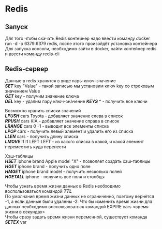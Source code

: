 # Redis

## Запуск 
Для того чтобы скачать Redis контейнер надо ввести команду docker run -d -p 6379:6379 redis, после этого произойдёт установка контейнера  
Для запуска консоли, необходимо зайти в docker, найти контейнер redis и ввести команду redis-cli

## Redis-сервер

Данные в redis хранятся в виде пары ключ-значение  
***SET*** key "Value" - такой записью мы установим ключ key со строковым значением Value  
***GET*** key - получим значение ключа  
***DEL*** key - удалим пару ключ-значение
***KEYS*** * - получить все ключи  

Возможно хранить списки значений  
***LPUSH*** cars Toyota - добавляет значение слева в список  
***RPUSH*** cars KIA - добавляет значение справа в список  
***LRANGE*** cars 0 -1 - выводит все элементы списка  
***LPOP*** cars - получить левый элемент и удалить его из списка  
***LLEN*** cars - получить длину списка  
***LMOVE*** l1 l1 LEFT LEFT - из какого списка в какой, и какой элемент переместить куда перенести  

Хэш-таблицы  
***HSET*** iphone brand Apple model "X" - позволяет создать хэш-таблицы  
***HGET*** iphone brand - получить одно поле  
***HMGET*** iphone brand model - получить несколько полей  
***HGETALL*** iphone - получить все поля и столбцы  

Чтобы узнать время жизни данных в Redis необходимо воспользоваться командой ***TTL***  
По умолчания время жизни данных не ограниченно, поэтому вернётся -1, а если данные были удалены -2. Что бы изменить время жизни для данных необходимо воспользоваться командой EXPIRE cars <время жизни в секундах>   
Чтобы сразу задать время жизни переменной, существует команда ***SETEX*** var <lifetime> <value>

